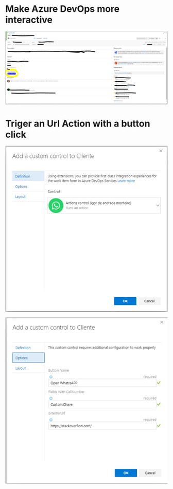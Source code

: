 # Make Azure DevOps more interactive

![Layout Customization](img/Form.png)

# Triger an Url Action with a button click

![Hit Count Control](img/Screenshot_1.png)

![Hit Count Control](img/Screenshot_2.png)